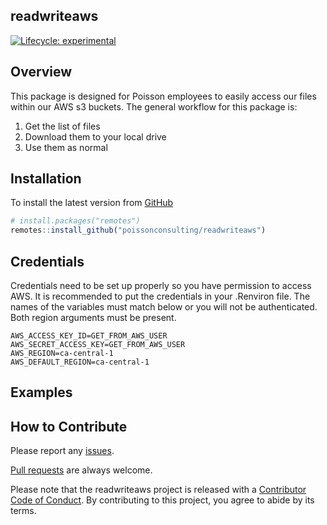 
## readwriteaws

<!-- badges: start -->

[![Lifecycle:
experimental](https://img.shields.io/badge/lifecycle-experimental-orange.svg)](https://lifecycle.r-lib.org/articles/stages.html#experimental)
<!-- badges: end -->

## Overview

This package is designed for Poisson employees to easily access our
files within our AWS s3 buckets. The general workflow for this package
is:  
1. Get the list of files  
2. Download them to your local drive  
3. Use them as normal

## Installation

To install the latest version from
[GitHub](https://github.com/poissonconsulting/usepois)

``` r
# install.packages("remotes")
remotes::install_github("poissonconsulting/readwriteaws")
```

## Credentials

Credentials need to be set up properly so you have permission to access
AWS. It is recommended to put the credentials in your .Renviron file.
The names of the variables must match below or you will not be
authenticated. Both region arguments must be present.

    AWS_ACCESS_KEY_ID=GET_FROM_AWS_USER
    AWS_SECRET_ACCESS_KEY=GET_FROM_AWS_USER
    AWS_REGION=ca-central-1
    AWS_DEFAULT_REGION=ca-central-1

## Examples

## How to Contribute

Please report any
[issues](https://github.com/poissonconsulting/readwriteaws/issues).

[Pull requests](https://github.com/poissonconsulting/readwriteaws/pulls)
are always welcome.

Please note that the readwriteaws project is released with a
[Contributor Code of
Conduct](https://contributor-covenant.org/version/2/0/CODE_OF_CONDUCT.html).
By contributing to this project, you agree to abide by its terms.
